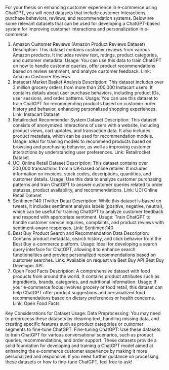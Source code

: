 For your thesis on enhancing customer experience in e-commerce using ChatGPT, you will need datasets that include customer interactions, purchase behaviors, reviews, and recommendation systems. Below are some relevant datasets that can be used for developing a ChatGPT-based system for improving customer interactions and personalization in e-commerce:

1. Amazon Customer Reviews (Amazon Product Reviews Dataset)
Description: This dataset contains customer reviews from various Amazon products. It includes review text, ratings, product categories, and customer metadata.
Usage: You can use this data to train ChatGPT on how to handle customer queries, offer product recommendations based on review sentiment, and analyze customer feedback.
Link: Amazon Customer Reviews
2. Instacart Market Basket Analysis
Description: This dataset includes over 3 million grocery orders from more than 200,000 Instacart users. It contains details about user purchase behaviors, including product IDs, user sessions, and order patterns.
Usage: You can use this dataset to train ChatGPT for recommending products based on customer order history and behavior, enhancing personalized shopping experiences.
Link: Instacart Dataset
3. Retailrocket Recommender System Dataset
Description: This dataset consists of anonymized interactions of users with a website, including product views, cart updates, and transaction data. It also includes product metadata, which can be used for recommendation models.
Usage: Ideal for training models to recommend products based on browsing and purchasing behavior, as well as improving customer interactions by understanding user preferences.
Link: Retailrocket Dataset
4. UCI Online Retail Dataset
Description: This dataset contains over 500,000 transactions from a UK-based online retailer. It includes information on invoices, stock codes, descriptions, quantities, and customer details.
Usage: Use this data to analyze customer purchasing patterns and train ChatGPT to answer customer queries related to order statuses, product availability, and recommendations.
Link: UCI Online Retail Dataset
5. Sentiment140 (Twitter Data)
Description: While this dataset is based on tweets, it includes sentiment analysis labels (positive, negative, neutral), which can be useful for training ChatGPT to analyze customer feedback and respond with appropriate sentiment.
Usage: Train ChatGPT to handle customer service inquiries, complaints, and product reviews with sentiment-aware responses.
Link: Sentiment140
6. Best Buy Product Search and Recommendation Data
Description: Contains product metadata, search history, and click behavior from the Best Buy e-commerce platform.
Usage: Ideal for developing a search query interface for ChatGPT, allowing it to enhance search functionalities and provide personalized recommendations based on customer searches.
Link: Available on request via Best Buy API Best Buy Developer API.
7. Open Food Facts
Description: A comprehensive dataset with food products from around the world. It contains product attributes such as ingredients, brands, categories, and nutritional information.
Usage: If your e-commerce focus involves grocery or food retail, this dataset can help ChatGPT offer product suggestions and personalized food recommendations based on dietary preferences or health concerns.
Link: Open Food Facts


Key Considerations for Dataset Usage:
Data Preprocessing: You may need to preprocess these datasets by cleaning text, handling missing data, and creating specific features such as product categories or customer segments to fine-tune ChatGPT.
Fine-tuning ChatGPT: Use these datasets to train ChatGPT for various conversational scenarios, such as product queries, recommendations, and order support.
These datasets provide a solid foundation for developing and training a ChatGPT model aimed at enhancing the e-commerce customer experience by making it more personalized and responsive. If you need further guidance on processing these datasets or how to fine-tune ChatGPT, feel free to ask!